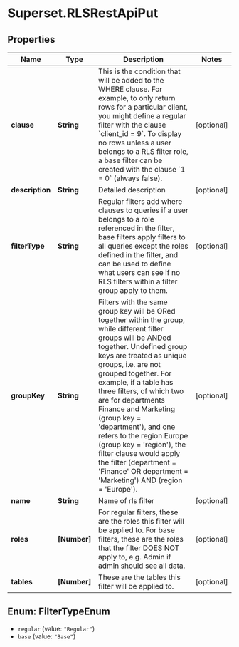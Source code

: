 # Superset.RLSRestApiPut

## Properties
Name | Type | Description | Notes
------------ | ------------- | ------------- | -------------
**clause** | **String** | This is the condition that will be added to the WHERE clause. For example, to only return rows for a particular client, you might define a regular filter with the clause &#x60;client_id &#x3D; 9&#x60;. To display no rows unless a user belongs to a RLS filter role, a base filter can be created with the clause &#x60;1 &#x3D; 0&#x60; (always false). | [optional] 
**description** | **String** | Detailed description | [optional] 
**filterType** | **String** | Regular filters add where clauses to queries if a user belongs to a role referenced in the filter, base filters apply filters to all queries except the roles defined in the filter, and can be used to define what users can see if no RLS filters within a filter group apply to them. | [optional] 
**groupKey** | **String** | Filters with the same group key will be ORed together within the group, while different filter groups will be ANDed together. Undefined group keys are treated as unique groups, i.e. are not grouped together. For example, if a table has three filters, of which two are for departments Finance and Marketing (group key &#x3D; &#x27;department&#x27;), and one refers to the region Europe (group key &#x3D; &#x27;region&#x27;), the filter clause would apply the filter (department &#x3D; &#x27;Finance&#x27; OR department &#x3D; &#x27;Marketing&#x27;) AND (region &#x3D; &#x27;Europe&#x27;). | [optional] 
**name** | **String** | Name of rls filter | [optional] 
**roles** | **[Number]** | For regular filters, these are the roles this filter will be applied to. For base filters, these are the roles that the filter DOES NOT apply to, e.g. Admin if admin should see all data. | [optional] 
**tables** | **[Number]** | These are the tables this filter will be applied to. | [optional] 

<a name="FilterTypeEnum"></a>
## Enum: FilterTypeEnum

* `regular` (value: `"Regular"`)
* `base` (value: `"Base"`)

